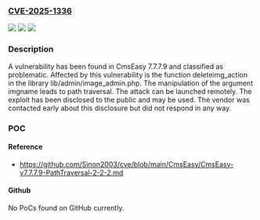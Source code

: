 ### [CVE-2025-1336](https://cve.mitre.org/cgi-bin/cvename.cgi?name=CVE-2025-1336)
![](https://img.shields.io/static/v1?label=Product&message=CmsEasy&color=blue)
![](https://img.shields.io/static/v1?label=Version&message=%3D%207.7.7.9%20&color=brighgreen)
![](https://img.shields.io/static/v1?label=Vulnerability&message=Path%20Traversal&color=brighgreen)

### Description

A vulnerability has been found in CmsEasy 7.7.7.9 and classified as problematic. Affected by this vulnerability is the function deleteimg_action in the library lib/admin/image_admin.php. The manipulation of the argument imgname leads to path traversal. The attack can be launched remotely. The exploit has been disclosed to the public and may be used. The vendor was contacted early about this disclosure but did not respond in any way.

### POC

#### Reference
- https://github.com/Sinon2003/cve/blob/main/CmsEasy/CmsEasy-v7.7.7.9-PathTraversal-2-2-2.md

#### Github
No PoCs found on GitHub currently.

